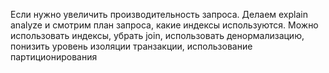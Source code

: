 Если нужно увеличить производительность запроса.
Делаем explain analyze и смотрим план запроса, какие индексы используются.
Можно использовать индексы, убрать join, использовать денормализацию, понизить уровень изоляции транзакции, использование партиционирования